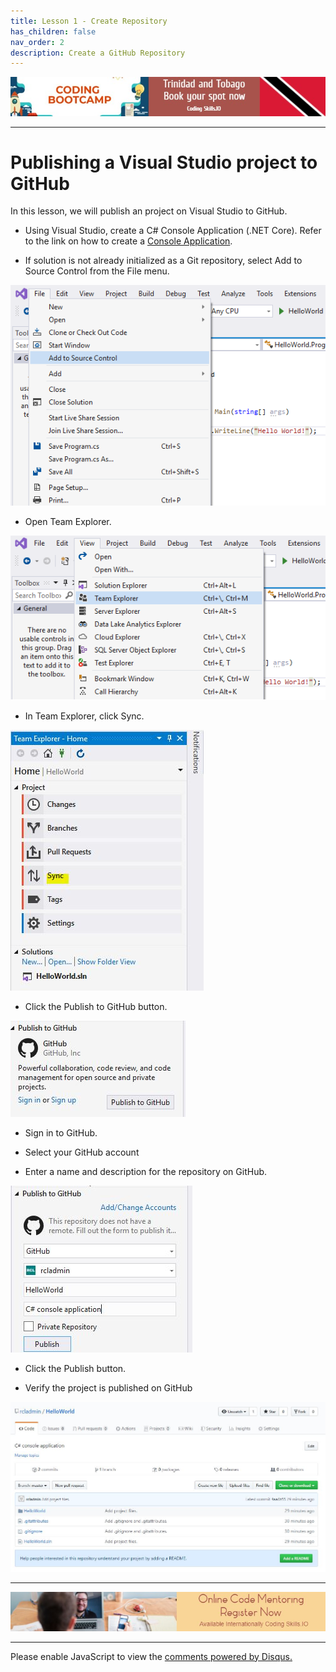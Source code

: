 ```yaml
---
title: Lesson 1 - Create Repository
has_children: false
nav_order: 2
description: Create a GitHub Repository
---
```


[![ad](../img/bootcamp.jpg)](https://rclapp.com/bootcamp.html)

****

# Publishing a Visual Studio project to GitHub

In this lesson, we will publish an project on Visual Studio to GitHub.

- Using Visual Studio, create a C# Console Application (.NET Core). Refer to the link on how to create a [Console Application](https://csharpfoundation.tutorial.rclapp.com/lessons/lesson1.html).

- If solution is not already initialized as a Git repository, select Add to Source Control from the File menu.

![img](../img/source-add.png)

- Open Team Explorer.

![img](../img/team-explorer.png)

- In Team Explorer, click Sync.

![img](../img/sync.JPG)

- Click the Publish to GitHub button.

![img](../img/github-publish.JPG)

- Sign in to GitHub. 

- Select your GitHub account

- Enter a name and description for the repository on GitHub.

![img](../img/github-publish2.JPG)

- Click the Publish button.

- Verify the project is published on GitHub

![img](../img/github-publish3.JPG)

****

[![ad](../img/online-mentoring.jpg)](https://rclapp.com/mentors.html)

****

<div id="disqus_thread"></div>
<script>
var disqus_config = function () {
this.page.url = 'https://github.tutorial.rclapp.com/lessons/lesson1.html';
this.page.identifier = 'a02-01'; 
};
(function() { 
var d = document, s = d.createElement('script');
s.src = 'https://coding-skills-io.disqus.com/embed.js';
s.setAttribute('data-timestamp', +new Date());
(d.head || d.body).appendChild(s);
})();
</script>
<noscript>Please enable JavaScript to view the <a href="https://disqus.com/?ref_noscript">comments powered by Disqus.</a></noscript>